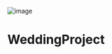 ![image](https://user-images.githubusercontent.com/63235257/87305051-c916ed80-c550-11ea-92b3-49a965f8600c.png)

# WeddingProject
